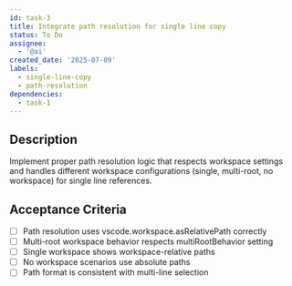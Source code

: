 ```yaml
---
id: task-3
title: Integrate path resolution for single line copy
status: To Do
assignee:
  - '@ai'
created_date: '2025-07-09'
labels:
  - single-line-copy
  - path-resolution
dependencies:
  - task-1
---
```


## Description

Implement proper path resolution logic that respects workspace settings and handles different workspace configurations (single, multi-root, no workspace) for single line references.

## Acceptance Criteria

- [ ] Path resolution uses vscode.workspace.asRelativePath correctly
- [ ] Multi-root workspace behavior respects multiRootBehavior setting
- [ ] Single workspace shows workspace-relative paths
- [ ] No workspace scenarios use absolute paths
- [ ] Path format is consistent with multi-line selection
